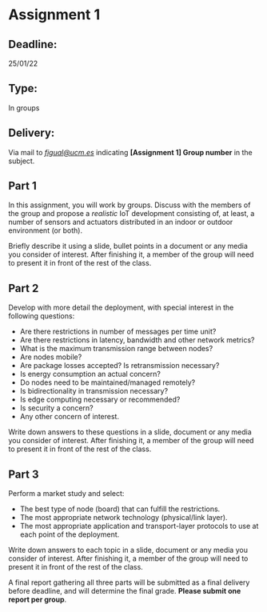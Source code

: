# Assignment 1

## Deadline: 

25/01/22

## Type: 

In groups

## Delivery: 

Via mail to *figual@ucm.es* indicating **[Assignment 1] Group number** in the subject.

## Part 1

In this assignment, you will work by groups. Discuss with the members of the group and propose
a *realistic* IoT development consisting of, at least,
a number of sensors and actuators distributed in an indoor or outdoor environment (or both).

Briefly describe it using a slide, bullet points in a document or any media you consider of 
interest. After finishing it, a member of the group will need to present it in front of the
rest of the class.

## Part 2

Develop with more detail the deployment, with special interest in the following questions:

- Are there restrictions in number of messages per time unit?
- Are there restrictions in latency, bandwidth and other network metrics?
- What is the maximum transmission range between nodes?
- Are nodes mobile?
- Are package losses accepted? Is retransmission necessary?
- Is energy consumption an actual concern?
- Do nodes need to be maintained/managed remotely?
- Is bidirectionality in transmission necessary?
- Is edge computing necessary or recommended?
- Is security a concern?
- Any other concern of interest.

Write down answers to these questions in a slide, document or any media you consider of 
interest. After finishing it, a member of the group will need to present it in front of the
rest of the class.

## Part 3

Perform a market study and select:

- The best type of node (board) that can fulfill the restrictions.
- The most appropriate network technology (physical/link layer).
- The most appropriate application and transport-layer protocols to use at each point of the deployment. 

Write down answers to each topic in a slide, document or any media you consider of 
interest. After finishing it, a member of the group will need to present it in front of the
rest of the class.

A final report gathering all three parts will be submitted as a final delivery before deadline, and will determine the final grade. 
**Please submit one report per group**.

